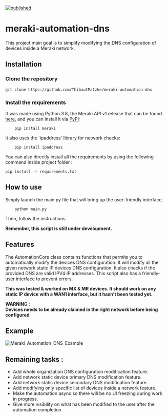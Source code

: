[![published](https://static.production.devnetcloud.com/codeexchange/assets/images/devnet-published.svg)](https://developer.cisco.com/codeexchange/github/repo/ThibautMatzke/meraki-automation-dns)
# meraki-automation-dns

This project main goal is to simplify modifying the DNS configuration of devices inside a Meraki network.

## Installation

### Clone the repository

    git clone https://github.com/ThibautMatzke/meraki-automation-dns

### Install the requirements

It was made using Python 3.8, the Meraki API v1 release that can be found [here](https://github.com/meraki/dashboard-api-python), and you can install it via [PyPI](https://pypi.org/project/meraki/):

        pip install meraki
It also uses the 'ipaddress'  library for network checks:

        pip install ipaddress

You can also directly install all the requirements by using the following command inside project folder :

    pip install -r requirements.txt

## How to use

Simply launch the main.py file that will bring up the user-friendly interface.

        python main.py

Then, follow the instructions.

**Remember, this script is still under development.**
## Features

The AutomationCore class contains functions that permits you to automatically modify the devices DNS configuration.
It will modify all the given network static IP devices DNS configuration.
It also checks if the provided DNS are valid IPV4 IP addresses.
This script also has a friendly-user interface to prevent errors.

**This was tested & worked on MX & MR devices. It should work on any static IP device with a WAN1 interface, but it hasn't been tested yet.**


**WARNING :**    
**Devices needs to be already claimed in the right network before being configured**

## Example 

![Meraki_Automation_DNS_Example](https://user-images.githubusercontent.com/37616388/121931267-af26f180-cd43-11eb-84f7-42e77ccc6faf.gif)


## Remaining tasks :
- Add whole organization DNS configuration modification feature.
- Add network static device primary DNS modification feature.
- Add network static device secondary DNS modification feature.
- Add modifying only specific list of devices inside a network feature.
- Make the automation async so there will be no UI freezing during work in progress.
- Give more visibility on what has been modified to the user after the automation completion
